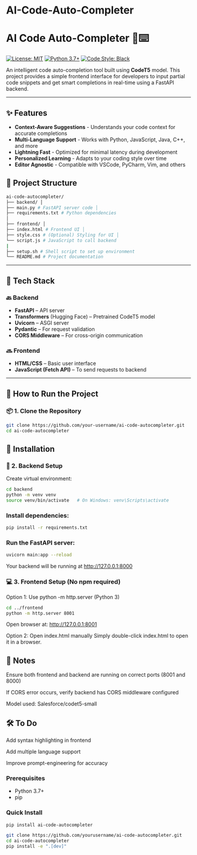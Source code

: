 # AI-Code-Auto-Completer
# AI Code Auto-Completer 🤖⌨️  

[![License: MIT](https://img.shields.io/badge/License-MIT-blue.svg)](LICENSE)
[![Python 3.7+](https://img.shields.io/badge/Python-3.7%2B-blue)](https://www.python.org/)
[![Code Style: Black](https://img.shields.io/badge/code%20style-black-000000.svg)](https://github.com/psf/black)

An intelligent code auto-completion tool built using **CodeT5** model. This project provides a simple frontend interface for developers to input partial code snippets and get smart completions in real-time using a FastAPI backend.

---
## ✨ Features

- **Context-Aware Suggestions** - Understands your code context for accurate completions
- **Multi-Language Support** - Works with Python, JavaScript, Java, C++, and more
- **Lightning Fast** - Optimized for minimal latency during development
- **Personalized Learning** - Adapts to your coding style over time
- **Editor Agnostic** - Compatible with VSCode, PyCharm, Vim, and others

## 📁 Project Structure
```bash
ai-code-autocompleter/
├── backend/ │
├── main.py # FastAPI server code │
├── requirements.txt # Python dependencies
│
├── frontend/ │
├── index.html # Frontend UI │
├── style.css # (Optional) Styling for UI │
└── script.js # JavaScript to call backend
|
├── setup.sh # Shell script to set up environment
└── README.md # Project documentation
```

---

## 🧰 Tech Stack

### 🔙 Backend
- **FastAPI** – API server
- **Transformers** (Hugging Face) – Pretrained CodeT5 model
- **Uvicorn** – ASGI server
- **Pydantic** – For request validation
- **CORS Middleware** – For cross-origin communication

### 🔜 Frontend
- **HTML/CSS** – Basic user interface
- **JavaScript (Fetch API)** – To send requests to backend

---

## 🚀 How to Run the Project

### 📦 1. Clone the Repository

```bash
git clone https://github.com/your-username/ai-code-autocompleter.git
cd ai-code-autocompleter
```
## 🚀 Installation
### 🧠 2. Backend Setup
Create virtual environment:
```bash
cd backend
python -m venv venv
source venv/bin/activate   # On Windows: venv\Scripts\activate
```
### Install dependencies:
```bash
pip install -r requirements.txt
```
### Run the FastAPI server:
```bash
uvicorn main:app --reload
```
Your backend will be running at http://127.0.0.1:8000
### 💻 3. Frontend Setup (No npm required)
Option 1: Use python -m http.server (Python 3)
```bash
cd ../frontend
python -m http.server 8001
```
Open browser at: http://127.0.0.1:8001

Option 2: Open index.html manually
Simply double-click index.html to open it in a browser.
## 📌 Notes
Ensure both frontend and backend are running on correct ports (8001 and 8000)

If CORS error occurs, verify backend has CORS middleware configured

Model used: Salesforce/codet5-small

## 🛠️ To Do
 Add syntax highlighting in frontend

 Add multiple language support

 Improve prompt-engineering for accuracy

### Prerequisites
- Python 3.7+
- pip

### Quick Install
```bash
pip install ai-code-autocompleter
```
```bash
git clone https://github.com/yourusername/ai-code-autocompleter.git
cd ai-code-autocompleter
pip install -e ".[dev]"
```
